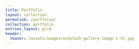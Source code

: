 ```yaml
---
title: Portfolio
layout: collection
permalink: /portfolio/
collection: portfolio
entries_layout: grid
header:
  teaser: /assets/images/unsplash-gallery-image-1-th.jpg
---
```

